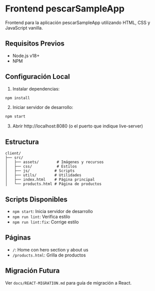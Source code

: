# Frontend pescarSampleApp

Frontend para la aplicación pescarSampleApp utilizando HTML, CSS y JavaScript vanilla.

## Requisitos Previos

- Node.js v18+
- NPM

## Configuración Local

1. Instalar dependencias:

```bash
npm install
```

2. Iniciar servidor de desarrollo:

```bash
npm start
```

3. Abrir http://localhost:8080 (o el puerto que indique live-server)

## Estructura

```
client/
├── src/
│   ├── assets/        # Imágenes y recursos
│   ├── css/           # Estilos
│   ├── js/           # Scripts
│   ├── utils/        # Utilidades
│   ├── index.html    # Página principal
│   └── products.html # Página de productos
```

## Scripts Disponibles

- `npm start`: Inicia servidor de desarrollo
- `npm run lint`: Verifica estilo
- `npm run lint:fix`: Corrige estilo

## Páginas

- `/`: Home con hero section y about us
- `/products.html`: Grilla de productos

## Migración Futura

Ver `docs/REACT-MIGRATION.md` para guía de migración a React.
